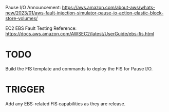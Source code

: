 Pause I/O Announcement: https://aws.amazon.com/about-aws/whats-new/2023/01/aws-fault-injection-simulator-pause-io-action-elastic-block-store-volumes/

EC2 EBS Fault Testing Reference: https://docs.aws.amazon.com/AWSEC2/latest/UserGuide/ebs-fis.html

# TODO

Build the FIS template and commands to deploy the FIS for Pause I/O.

# TRIGGER

Add any EBS-related FIS capabilities as they are release.
